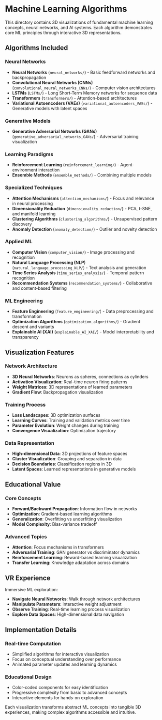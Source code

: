 # Machine Learning Algorithms

This directory contains 3D visualizations of fundamental machine learning concepts, neural networks, and AI systems. Each algorithm demonstrates core ML principles through interactive 3D representations.

## Algorithms Included

### Neural Networks
- **Neural Networks** (`neural_networks/`) - Basic feedforward networks and backpropagation
- **Convolutional Neural Networks (CNNs)** (`convolutional_neural_networks_CNNs/`) - Computer vision architectures
- **LSTMs** (`LSTMs/`) - Long Short-Term Memory networks for sequence data
- **Transformers** (`transformers/`) - Attention-based architectures
- **Variational Autoencoders (VAEs)** (`variational_autoencoders_VAEs/`) - Generative models with latent spaces

### Generative Models
- **Generative Adversarial Networks (GANs)** (`generative_adversarial_networks_GANs/`) - Adversarial training visualization

### Learning Paradigms
- **Reinforcement Learning** (`reinforcement_learning/`) - Agent-environment interaction
- **Ensemble Methods** (`ensemble_methods/`) - Combining multiple models

### Specialized Techniques
- **Attention Mechanisms** (`attention_mechanisms/`) - Focus and relevance in neural processing
- **Dimensionality Reduction** (`dimensionality_reduction/`) - PCA, t-SNE, and manifold learning
- **Clustering Algorithms** (`clustering_algorithms/`) - Unsupervised pattern discovery
- **Anomaly Detection** (`anomaly_detection/`) - Outlier and novelty detection

### Applied ML
- **Computer Vision** (`computer_vision/`) - Image processing and recognition
- **Natural Language Processing (NLP)** (`natural_language_processing_NLP/`) - Text analysis and generation
- **Time Series Analysis** (`time_series_analysis/`) - Temporal pattern recognition
- **Recommendation Systems** (`recommendation_systems/`) - Collaborative and content-based filtering

### ML Engineering
- **Feature Engineering** (`feature_engineering/`) - Data preprocessing and transformation
- **Optimization Algorithms** (`optimization_algorithms/`) - Gradient descent and variants
- **Explainable AI (XAI)** (`explainable_AI_XAI/`) - Model interpretability and transparency

## Visualization Features

### Network Architecture
- **3D Neural Networks**: Neurons as spheres, connections as cylinders
- **Activation Visualization**: Real-time neuron firing patterns
- **Weight Matrices**: 3D representations of learned parameters
- **Gradient Flow**: Backpropagation visualization

### Training Process
- **Loss Landscapes**: 3D optimization surfaces
- **Learning Curves**: Training and validation metrics over time
- **Parameter Evolution**: Weight changes during training
- **Convergence Visualization**: Optimization trajectory

### Data Representation
- **High-dimensional Data**: 3D projections of feature spaces
- **Cluster Visualization**: Grouping and separation in data
- **Decision Boundaries**: Classification regions in 3D
- **Latent Spaces**: Learned representations in generative models

## Educational Value

### Core Concepts
- **Forward/Backward Propagation**: Information flow in networks
- **Optimization**: Gradient-based learning algorithms
- **Generalization**: Overfitting vs underfitting visualization
- **Model Complexity**: Bias-variance tradeoff

### Advanced Topics
- **Attention**: Focus mechanisms in transformers
- **Adversarial Training**: GAN generator vs discriminator dynamics
- **Reinforcement Learning**: Reward-based learning visualization
- **Transfer Learning**: Knowledge adaptation across domains

## VR Experience

Immersive ML exploration:
- **Navigate Neural Networks**: Walk through network architectures
- **Manipulate Parameters**: Interactive weight adjustment
- **Observe Training**: Real-time learning process visualization
- **Explore Data Spaces**: High-dimensional data navigation

## Implementation Details

### Real-time Computation
- Simplified algorithms for interactive visualization
- Focus on conceptual understanding over performance
- Animated parameter updates and learning dynamics

### Educational Design
- Color-coded components for easy identification
- Progressive complexity from basic to advanced concepts
- Interactive elements for hands-on exploration

Each visualization transforms abstract ML concepts into tangible 3D experiences, making complex algorithms accessible and intuitive.
